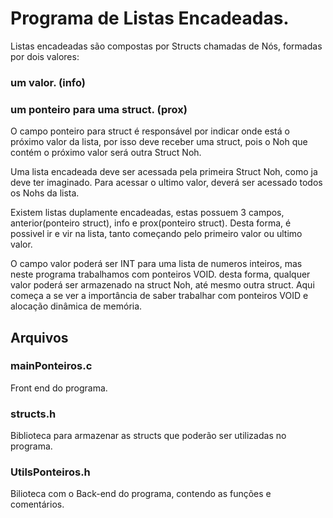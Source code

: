 # Programa de Listas Encadeadas.

Listas encadeadas são compostas por Structs chamadas de Nós, formadas por dois valores:

### um valor. (info)

### um ponteiro para uma struct. (prox)

O campo ponteiro para struct é responsável por indicar onde está o próximo valor da lista, por isso deve receber uma struct, pois o Noh que contém o próximo valor
será outra Struct Noh.

Uma lista encadeada deve ser acessada pela primeira Struct Noh, como ja deve ter imaginado. Para acessar o ultimo valor, deverá ser acessado todos os Nohs da lista.

Existem listas duplamente encadeadas, estas possuem 3 campos, anterior(ponteiro struct), info e prox(ponteiro struct). Desta forma, é possivel ir e vir na lista, tanto começando pelo primeiro valor ou ultimo valor.

O campo valor poderá ser INT para uma lista de numeros inteiros, mas neste programa trabalhamos com ponteiros VOID.
desta forma, qualquer valor poderá ser armazenado na struct Noh, até mesmo outra struct. Aqui começa a se ver a importância de saber trabalhar
com ponteiros VOID e alocação dinâmica de memória.
 
 ## Arquivos
 
### mainPonteiros.c

Front end do programa.

### structs.h

Biblioteca para armazenar as structs que poderão ser utilizadas no programa.

### UtilsPonteiros.h

Bilioteca com o Back-end do programa, contendo as funções e comentários.
